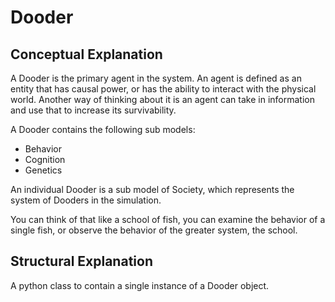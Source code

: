 # Dooder

## Conceptual Explanation

A Dooder is the primary agent in the system. An agent is defined as an entity that has causal power, or has the ability to interact with the physical world. Another way of thinking about it is an agent can take in information and use that to increase its survivability.

A Dooder contains the following sub models:

- Behavior
- Cognition
- Genetics

An individual Dooder is a sub model of Society, which represents the system of Dooders in the simulation.

You can think of that like a school of fish, you can examine the behavior of a single fish, or observe the behavior of the greater system, the school.

## Structural Explanation

A python class to contain a single instance of a Dooder object.
